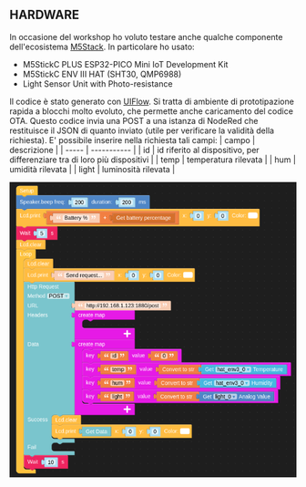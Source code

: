 ## HARDWARE  
In occasione del workshop ho voluto testare anche qualche componente dell'ecosistema [M5Stack](https://m5stack.com/).
In particolare ho usato: 
- M5StickC PLUS ESP32-PICO Mini IoT Development Kit
- M5StickC ENV III HAT (SHT30, QMP6988)
- Light Sensor Unit with Photo-resistance

Il codice è stato generato con [UIFlow](https://flow.m5stack.com/).
Si tratta di ambiente di prototipazione rapida a blocchi molto evoluto, che permette anche caricamento del codice OTA.
Questo codice invia una POST a una istanza di NodeRed che restituisce il JSON di quanto inviato (utile per verificare la validità della richiesta).
E' possibile inserire nella richiesta tali campi:
| campo | descrizione |
| ----- | ----------- |
| id | id riferito al dispositivo, per differenziare tra di loro più dispositivi |
| temp | temperatura rilevata |
| hum | umidità rilevata |
| light | luminosità rilevata |

![Screenshot del programma fatto con UIFlow](https://github.com/FabLabCastelfrancoVeneto/LD22/blob/main/assets/uiflow.png?raw=true "Screenshot del programma fatto con UIFlow")
